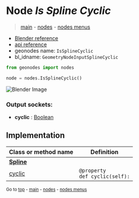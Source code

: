 # Node *Is Spline Cyclic*

> [main](../index.md) - [nodes](nodes.md) - [nodes menus](nodes_menus.md)

- [Blender reference](https://docs.blender.org/manual/en/latest/modeling/geometry_nodes/curve/is_spline_cyclic.html)
- [api reference](https://docs.blender.org/api/current/bpy.types.GeometryNodeInputSplineCyclic.html)
- geonodes name: `IsSplineCyclic`
- bl_idname: `GeometryNodeInputSplineCyclic`

```python
from geonodes import nodes

node = nodes.IsSplineCyclic()
```

![Blender Image](https://docs.blender.org/manual/en/latest/_images/node-types_GeometryNodeInputSplineCyclic.webp)

### Output sockets:

- **cyclic** : [Boolean](Boolean.md)

## Implementation

| Class or method name | Definition |
|----------------------|------------|
| **[Spline](Spline.md)** |
| [cyclic](Spline.md#cyclic) | `@property`<br> `def cyclic(self):` |

<sub>Go to [top](#node-is-spline-cyclic) - [main](../index.md) - [nodes](nodes.md) - [nodes menus](nodes_menus.md)</sub>

